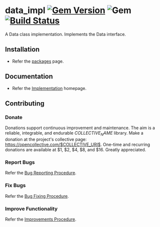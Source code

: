 # data_impl [![Gem Version](https://badge.fury.io/rb/data_impl.svg)](https://badge.fury.io/rb/data_impl) ![Gem](https://img.shields.io/gem/dt/data_impl) [![Build Status](https://travis-ci.com/Diligent-Software-LLC/data_impl.svg?branch=master)](https://travis-ci.com/Diligent-Software-LLC/data_impl)

A Data class implementation. Implements the Data interface.

## Installation

- Refer the [packages](https://docs.diligentsoftware.org/data-1/packages) page.

## Documentation

- Refer the [Implementation](https://docs.diligentsoftware.org/data-1/documentation) homepage.

## Contributing

### Donate

Donations support continuous improvement and maintenance. The aim is a reliable,
integrable, and endurable $COLLECTIVE_NAME$ library. Make a donation at the 
project's collective page: https://opencollective.com/$COLLECTIVE_URI$. 
One-time and recurring donations are available at $1, $2, $4, $8, and $16. 
Greatly appreciated.

### Report Bugs

Refer the [Bug Reporting Procedure](https://github.com/Diligent-Software-LLC/data_impl/issues/1).

### Fix Bugs

Refer the [Bug Fixing Procedure](https://github.com/Diligent-Software-LLC/data_impl/issues/2).

### Improve Functionality

Refer the [Improvements Procedure](https://github.com/Diligent-Software-LLC/data_impl/issues/3).

